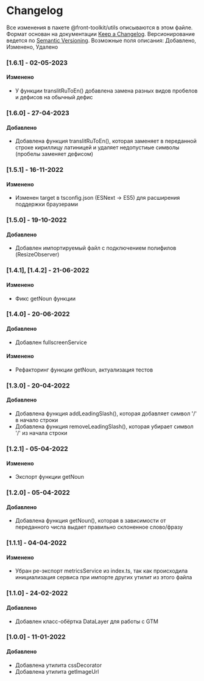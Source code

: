 # Changelog
Все изменения в пакете @front-toolkit/utils описываются в этом файле.
Формат основан на документации [Keep a Changelog](https://keepachangelog.com/en/1.0.0/). Версионирование ведется по [Semantic Versioning](https://semver.org/spec/v2.0.0.html). Возможные поля описания: Добавлено, Изменено, Удалено

### [1.6.1] - 02-05-2023
#### Изменено
- У функции translitRuToEn() добавлена замена разных видов пробелов и дефисов на обычный дефис 

### [1.6.0] - 27-04-2023
#### Добавлено
- Добавлена функция translitRuToEn(), которая заменяет в переданной строке кириллицу латиницей и удаляет недопустиые символы (пробелы заменяет дефисом)

### [1.5.1] - 16-11-2022
#### Изменено
- Изменен target в tsconfig.json (ESNext -> ES5) для расширения поддержки браузерами

### [1.5.0] - 19-10-2022
#### Добавлено
- Добавлен импортируемый файл с подключением полифилов (ResizeObserver)

### [1.4.1], [1.4.2] - 21-06-2022
#### Изменено
- Фикс getNoun функции

### [1.4.0] - 20-06-2022
#### Добавлено
- Добавлен fullscreenService
#### Изменено
- Рефакторинг функции getNoun, актуализация тестов

### [1.3.0] - 20-04-2022
#### Добавлено
- Добавлена функция addLeadingSlash(), которая добавляет символ '/' в начало строки
- Добавлена функция removeLeadingSlash(), которая убирает символ '/' из начала строки

### [1.2.1] - 05-04-2022
#### Изменено
- Экспорт функции getNoun

### [1.2.0] - 05-04-2022
#### Добавлено
- Добавлена функция getNoun(), которая в зависимости от переданного числа выдает правильно склоненное слово/фразу

### [1.1.1] - 04-04-2022
#### Изменено
- Убран ре-экспорт metricsService из index.ts, так как происходила инициализация сервиса при импорте других утилит из этого файла

### [1.1.0] - 24-02-2022
#### Добавлено
- Добавлен класс-обёртка DataLayer для работы с GTM

### [1.0.0] - 11-01-2022
#### Добавлено
- Добавлена утилита cssDecorator
- Добавлена утилита getImageUrl
